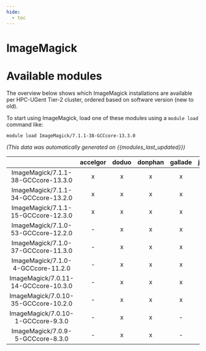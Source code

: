 ```yaml
---
hide:
  - toc
---
```


ImageMagick
===========

# Available modules


The overview below shows which ImageMagick installations are available per HPC-UGent Tier-2 cluster, ordered based on software version (new to old).

To start using ImageMagick, load one of these modules using a `module load` command like:

```shell
module load ImageMagick/7.1.1-38-GCCcore-13.3.0
```

*(This data was automatically generated on {{modules_last_updated}})*  

| |accelgor|doduo|donphan|gallade|joltik|shinx|skitty|
| :---: | :---: | :---: | :---: | :---: | :---: | :---: | :---: |
|ImageMagick/7.1.1-38-GCCcore-13.3.0|x|x|x|x|x|x|x|
|ImageMagick/7.1.1-34-GCCcore-13.2.0|x|x|x|x|x|x|x|
|ImageMagick/7.1.1-15-GCCcore-12.3.0|x|x|x|x|x|x|x|
|ImageMagick/7.1.0-53-GCCcore-12.2.0|-|x|x|x|-|-|-|
|ImageMagick/7.1.0-37-GCCcore-11.3.0|-|x|x|x|-|-|-|
|ImageMagick/7.1.0-4-GCCcore-11.2.0|-|x|x|x|-|-|-|
|ImageMagick/7.0.11-14-GCCcore-10.3.0|-|x|x|x|-|-|-|
|ImageMagick/7.0.10-35-GCCcore-10.2.0|-|x|x|x|-|-|-|
|ImageMagick/7.0.10-1-GCCcore-9.3.0|-|x|x|-|-|-|-|
|ImageMagick/7.0.9-5-GCCcore-8.3.0|-|x|x|-|-|-|-|
